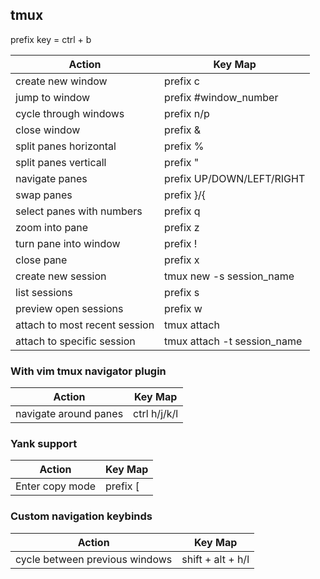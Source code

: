 ## tmux

prefix key = ctrl + b

| Action | Key Map |
|--------|---------|
| create new window | prefix c |
| jump to window | prefix #window_number |
| cycle through windows | prefix n/p |
| close window | prefix & |
| split panes horizontal | prefix % |
| split panes verticall | prefix " |
| navigate panes | prefix UP/DOWN/LEFT/RIGHT |
| swap panes | prefix }/{ |
| select panes with numbers | prefix q |
| zoom into pane | prefix z |
| turn pane into window | prefix ! |
| close pane | prefix x |
| create new session | tmux new -s session_name |
| list sessions | prefix s |
| preview open sessions | prefix w |
| attach to most recent session | tmux attach |
| attach to specific session | tmux attach -t session_name |

### With vim tmux navigator plugin

| Action | Key Map |
|--------|---------|
| navigate around panes | ctrl h/j/k/l |

### Yank support

| Action | Key Map |
|--------|---------|
| Enter copy mode | prefix [ |


### Custom navigation keybinds

| Action | Key Map |
|--------|---------|
| cycle between previous windows | shift + alt + h/l |

